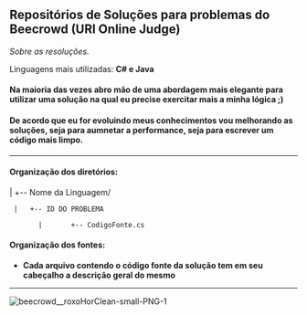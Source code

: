 ## Repositórios de Soluções para problemas do Beecrowd (URI Online Judge)

_Sobre as resoluções._

Linguagens mais utilizadas: **C# e Java**

#### Na maioria das vezes abro mão de uma abordagem mais elegante para utilizar uma solução na qual eu precise exercitar mais a minha lógica ;)

#### De acordo que eu for evoluindo meus conhecimentos vou melhorando as soluções, seja para aumnetar a performance, seja para escrever um código mais limpo.

---

#### Organização dos diretórios:

| +-- Nome da Linguagem/

     |   +-- ID DO PROBLEMA

           |       +-- CodigoFonte.cs

#### Organização dos fontes:

- **Cada arquivo contendo o código fonte da solução tem em seu cabeçalho a descrição geral do mesmo**

---

![beecrowd__roxoHorClean-small-PNG-1](https://github.com/unclWill/ADS_ViannaJunior/assets/14021232/f705b318-66f6-401d-8494-9b8d6e2f7533)
